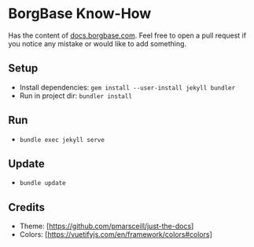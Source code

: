 # BorgBase Know-How

Has the content of [docs.borgbase.com](https://docs.borgbase.com). Feel free to open a pull request if you notice any mistake or would like to add something.

## Setup
- Install dependencies: `gem install --user-install jekyll bundler`
- Run in project dir: `bundler install`

## Run
- `bundle exec jekyll serve`

## Update
- `bundle update`

## Credits
- Theme: [https://github.com/pmarsceill/just-the-docs]
- Colors: [https://vuetifyjs.com/en/framework/colors#colors]